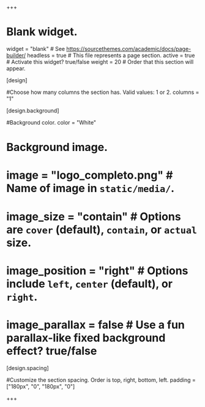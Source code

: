 +++
# Blank widget.
widget = "blank"  # See https://sourcethemes.com/academic/docs/page-builder/
headless = true  # This file represents a page section.
active = true # Activate this widget? true/false
weight = 20  # Order that this section will appear.



[design]

#Choose how many columns the section has. Valid values: 1 or 2.
columns = "1"

  
[design.background]

#Background color.
color = "White"

# Background image.
 # image = "logo_completo.png"  # Name of image in `static/media/`.
#  image_size = "contain"  #  Options are `cover` (default), `contain`, or `actual` size.
#  image_position = "right"  # Options include `left`, `center` (default), or `right`.
 # image_parallax = false # Use a fun parallax-like fixed background effect? true/false
  
[design.spacing]

#Customize the section spacing. Order is top, right, bottom, left.
padding = ["180px", "0", "180px", "0"]


+++

